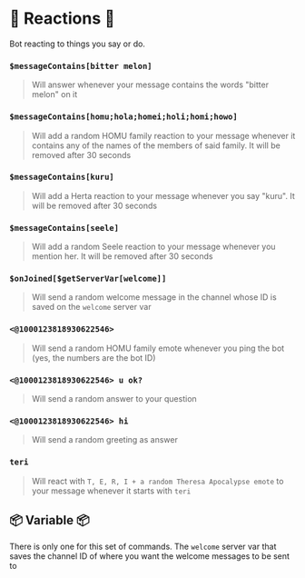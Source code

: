 # 🌷 Reactions 🌿
Bot reacting to things you say or do.
### `$messageContains[bitter melon]`
> Will answer whenever your message contains the words "bitter melon" on it
### `$messageContains[homu;hola;homei;holi;homi;howo]`
> Will add a random HOMU family reaction to your message whenever it contains any of the names of the members of said family. It will be removed after 30 seconds
### `$messageContains[kuru]`
> Will add a Herta reaction to your message whenever you say "kuru". It will be removed after 30 seconds
### `$messageContains[seele]`
> Will add a random Seele reaction to your message whenever you mention her. It will be removed after 30 seconds
### `$onJoined[$getServerVar[welcome]]`
> Will send a random welcome message in the channel whose ID is saved on the `welcome` server var
### `<@1000123818930622546>`
> Will send a random HOMU family emote whenever you ping the bot (yes, the numbers are the bot ID)
### `<@1000123818930622546> u ok?`
> Will send a random answer to your question
### `<@1000123818930622546> hi`
> Will send a random greeting as answer
### `teri`
> Will react with `T, E, R, I + a random Theresa Apocalypse emote` to your message whenever it starts with `teri`
## 📦 Variable 📦
There is only one for this set of commands. The `welcome` server var that saves the channel ID of where you want the welcome messages to be sent to
